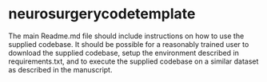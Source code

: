 # neurosurgerycodetemplate

The main Readme.md file should include instructions on how to use the supplied codebase. It should be possible for a reasonably trained user to download the supplied codebase, setup the environment described in requirements.txt, and to execute the supplied codebase on a similar dataset as described in the manuscript. 